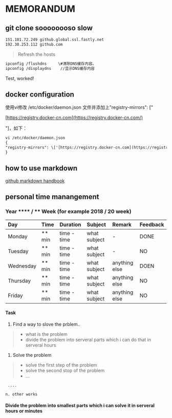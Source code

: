 # MEMORANDUM

## git clone soooooooso slow

``` txt
151.101.72.249 github.global.ssl.fastly.net
192.30.253.112 github.com
```

> Refresh the hosts

``` txt
ipconfig /flushdns     \#清除DNS缓存内容。
ipconfig /displaydns    //显示DNS缓存内容
```

Test,  worked!

## docker configuration

使用vi修改 /etc/docker/daemon.json 文件并添加上"registry-mirrors": \["

[https://registry.docker-cn.com](https://registry.docker-cn.com/)

"\]，如下：

``` txt
vi /etc/docker/daemon.json
{
"registry-mirrors": \['[https://registry.docker-cn.com](https://registry.docker-cn.com/)'\]
}
```

## how to use markdown

[github markdown handbook](https://guides.github.com/features/mastering-markdown/)

## personal time manangement

### Year \*\*\*\* / \*\* Week \(for example 2018 / 20 week\)

| Day | Time | Duration | Subject | Remark | Feedback |
| :--- | :--- | :--- | :--- | :--- | :--- |
| Monday | \*\* min | time - time | what subject | - | DONE |
| Tuesday | \*\* min | time - time | what subject | - | NO |
| Wednesday | \*\* min | time - time | what subject | anything else | DOEN |
| Thursday | \*\* min | time - time | what subject | anything else | NO |
| Friday | \*\* min | time - time | what subject | anything else | NO |

#### Task

1. Find a way to slove the prblem..

> * what is the problem
> * divide the problem into serveral parts which i can do that in serveral hours

1. Solve the problem

> * solve the first step of the problem
> * solve the second stop of the problem
> * ...

```
 ....

n. other works
```

#### Divide the problem into smallest parts which i can solve it in serveral hours or minutes